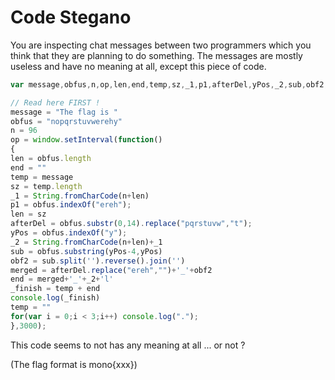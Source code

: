 # Code Stegano

You are inspecting chat messages between two programmers which you think that they are planning to do something.
The messages are mostly useless and have no meaning at all, except this piece of code.

```Javascript
var message,obfus,n,op,len,end,temp,sz,_1,p1,afterDel,yPos,_2,sub,obf2,merged,_finish

// Read here FIRST !
message = "The flag is "
obfus = "nopqrstuvwerehy"
n = 96
op = window.setInterval(function()
{
len = obfus.length
end = ""
temp = message
sz = temp.length
_1 = String.fromCharCode(n+len)
p1 = obfus.indexOf("ereh");
len = sz
afterDel = obfus.substr(0,14).replace("pqrstuvw","t");
yPos = obfus.indexOf("y");
_2 = String.fromCharCode(n+len)+_1
sub = obfus.substring(yPos-4,yPos)
obf2 = sub.split('').reverse().join('')
merged = afterDel.replace("ereh","")+'_'+obf2
end = merged+'_'+_2+'l'
_finish = temp + end
console.log(_finish)
temp = ""
for(var i = 0;i < 3;i++) console.log(".");
},3000);
```

This code seems to not has any meaning at all ... or not ?

(The flag format is mono{xxx})

